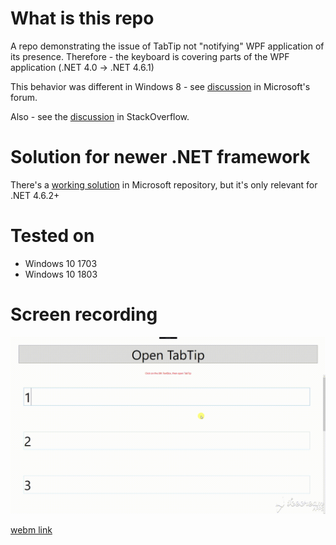 # What is this repo

A repo demonstrating the issue of TabTip not "notifying" WPF application of its presence.
Therefore - the keyboard is covering parts of the WPF application (.NET 4.0 -> .NET 4.6.1) 

This behavior was different in Windows 8 - see [discussion](https://social.technet.microsoft.com/Forums/en-US/a3845602-fc12-45b2-b9fd-a539eb502e49/touch-keyboard-no-longer-resizing-maximized-desktop-application?forum=win10itproapps) in Microsoft's forum.

Also - see the [discussion](https://stackoverflow.com/questions/30482440/wpf-window-size-not-affected-by-tabtip-keyboard) in StackOverflow.

# Solution for newer .NET framework

There's a [working solution](https://github.com/Microsoft/WPF-Samples/tree/master/Input%20and%20Commands/TouchKeyboard/TouchKeyboardNotifier) in Microsoft repository, but it's only relevant for .NET 4.6.2+

# Tested on
 - Windows 10 1703
 - Windows 10 1803

# Screen recording

![gif](/Example/TabTip_issue_in_fullscreen.gif)

[webm link](/Example/TabTip_issue_in_fullscreen.webm)
